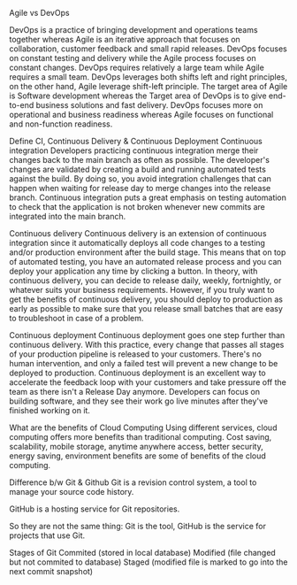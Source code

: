 Agile vs DevOps

DevOps is a practice of bringing development and operations teams together whereas Agile is an iterative approach that focuses on collaboration, customer feedback and small rapid releases.
DevOps focuses on constant testing and delivery while the Agile process focuses on constant changes.
DevOps requires relatively a large team while Agile requires a small team.
DevOps leverages both shifts left and right principles, on the other hand, Agile leverage shift-left principle.
The target area of Agile is Software development whereas the Target area of DevOps is to give end-to-end business solutions and fast delivery.
DevOps focuses more on operational and business readiness whereas Agile focuses on functional and non-function readiness.

Define CI, Continuous Delivery & Continuous Deployment
Continuous integration
Developers practicing continuous integration merge their changes back to the main branch as often as possible. The developer's changes are validated by creating a build and running automated tests against the build. By doing so, you avoid integration challenges that can happen when waiting for release day to merge changes into the release branch.
Continuous integration puts a great emphasis on testing automation to check that the application is not broken whenever new commits are integrated into the main branch.

Continuous delivery
Continuous delivery is an extension of continuous integration since it automatically deploys all code changes to a testing and/or production environment after the build stage. 
This means that on top of automated testing, you have an automated release process and you can deploy your application any time by clicking a button.
In theory, with continuous delivery, you can decide to release daily, weekly, fortnightly, or whatever suits your business requirements. However, if you truly want to get the benefits of continuous delivery, you should deploy to production as early as possible to make sure that you release small batches that are easy to troubleshoot in case of a problem.

Continuous deployment
Continuous deployment goes one step further than continuous delivery. With this practice, every change that passes all stages of your production pipeline is released to your customers. There's no human intervention, and only a failed test will prevent a new change to be deployed to production.
Continuous deployment is an excellent way to accelerate the feedback loop with your customers and take pressure off the team as there isn't a Release Day anymore. Developers can focus on building software, and they see their work go live minutes after they've finished working on it.

What are the benefits of Cloud Computing
Using different services, cloud computing offers more benefits than traditional computing. Cost saving, scalability, mobile storage, anytime anywhere access, better security, energy saving, environment benefits are some of benefits of the cloud computing.

Difference b/w Git & Github
Git is a revision control system, a tool to manage your source code history.

GitHub is a hosting service for Git repositories.

So they are not the same thing: Git is the tool, GitHub is the service for projects that use Git.

Stages of Git
Commited (stored in local database)
Modified (file changed but not commited to database)
Staged (modified file is marked to go into the next commit snapshot)
